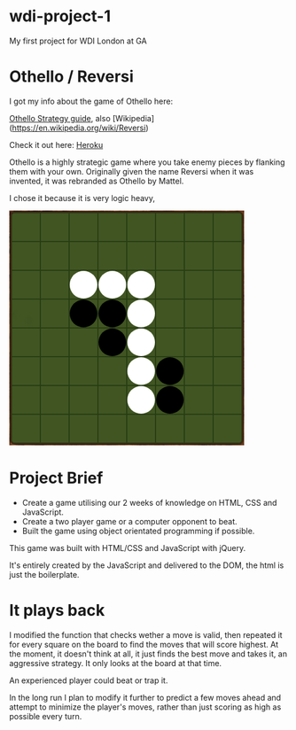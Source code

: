 # wdi-project-1
My first project for WDI London at GA

# Othello / Reversi
I got my info about the game of Othello here: 

[Othello Strategy guide](http://radagast.se/othello/Help/strategy.html), also [Wikipedia] (https://en.wikipedia.org/wiki/Reversi)


Check it out here:
[Heroku](https://infinite-meadow-13142.herokuapp.com/)

Othello is a highly strategic game where you take enemy pieces by flanking them with your own. Originally given the name Reversi when it was invented, it was rebranded as Othello by Mattel.

I chose it because it is very logic heavy, 

![](./img/board.png)

# Project Brief

* Create a game utilising our 2 weeks of knowledge on HTML, CSS and JavaScript.
* Create a two player game or a computer opponent to beat.
* Built the game using object orientated programming if possible.


This game was built with HTML/CSS and JavaScript with jQuery. 

It's entirely created by the JavaScript and delivered to the DOM, the html is just the boilerplate.


# It plays back

I modified the function that checks wether a move is valid, then repeated it for every square on the board to find the moves that will score highest. 
At the moment, it doesn't think at all, it just finds the best move and takes it, an aggressive strategy. It only looks at the board at that time.

An experienced player could beat or trap it. 

In the long run I plan to modify it further to predict a few moves ahead and attempt to minimize the player's moves, rather than just scoring as high as possible every turn. 